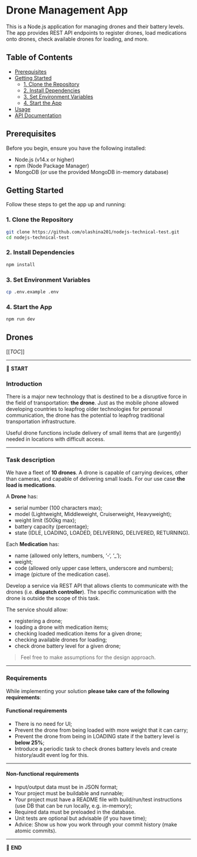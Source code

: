 # Drone Management App

This is a Node.js application for managing drones and their battery levels. The app provides REST API endpoints to register drones, load medications onto drones, check available drones for loading, and more.

## Table of Contents

- [Prerequisites](#prerequisites)
- [Getting Started](#getting-started)
  - [1. Clone the Repository](#1-clone-the-repository)
  - [2. Install Dependencies](#2-install-dependencies)
  - [3. Set Environment Variables](#3-set-environment-variables)
  - [4. Start the App](#4-start-the-app)
- [Usage](#usage)
- [API Documentation](#api-documentation)

## Prerequisites

Before you begin, ensure you have the following installed:

- Node.js (v14.x or higher)
- npm (Node Package Manager)
- MongoDB (or use the provided MongoDB in-memory database)

## Getting Started

Follow these steps to get the app up and running:

### 1. Clone the Repository

```bash
git clone https://github.com/olashina201/nodejs-technical-test.git
cd nodejs-technical-test
```

### 2. Install Dependencies
```bash
npm install
```


### 3. Set Environment Variables
```bash
cp .env.example .env
```


### 4. Start the App
```bash
npm run dev
```


## Drones

[[_TOC_]]

---

:scroll: **START**


### Introduction

There is a major new technology that is destined to be a disruptive force in the field of transportation: **the drone**. Just as the mobile phone allowed developing countries to leapfrog older technologies for personal communication, the drone has the potential to leapfrog traditional transportation infrastructure.

Useful drone functions include delivery of small items that are (urgently) needed in locations with difficult access.

---

### Task description

We have a fleet of **10 drones**. A drone is capable of carrying devices, other than cameras, and capable of delivering small loads. For our use case **the load is medications**.

A **Drone** has:
- serial number (100 characters max);
- model (Lightweight, Middleweight, Cruiserweight, Heavyweight);
- weight limit (500kg max);
- battery capacity (percentage);
- state (IDLE, LOADING, LOADED, DELIVERING, DELIVERED, RETURNING).

Each **Medication** has: 
- name (allowed only letters, numbers, ‘-‘, ‘_’);
- weight;
- code (allowed only upper case letters, underscore and numbers);
- image (picture of the medication case).

Develop a service via REST API that allows clients to communicate with the drones (i.e. **dispatch controller**). The specific communication with the drone is outside the scope of this task. 

The service should allow:
- registering a drone;
- loading a drone with medication items;
- checking loaded medication items for a given drone; 
- checking available drones for loading;
- check drone battery level for a given drone;

> Feel free to make assumptions for the design approach. 

---

### Requirements

While implementing your solution **please take care of the following requirements**: 

#### Functional requirements

- There is no need for UI;
- Prevent the drone from being loaded with more weight that it can carry;
- Prevent the drone from being in LOADING state if the battery level is **below 25%**;
- Introduce a periodic task to check drones battery levels and create history/audit event log for this.

---

#### Non-functional requirements

- Input/output data must be in JSON format;
- Your project must be buildable and runnable;
- Your project must have a README file with build/run/test instructions (use DB that can be run locally, e.g. in-memory);
- Required data must be preloaded in the database.
- Unit tests are optional but advisable (if you have time);
- Advice: Show us how you work through your commit history (make atomic commits).

---

:scroll: **END**